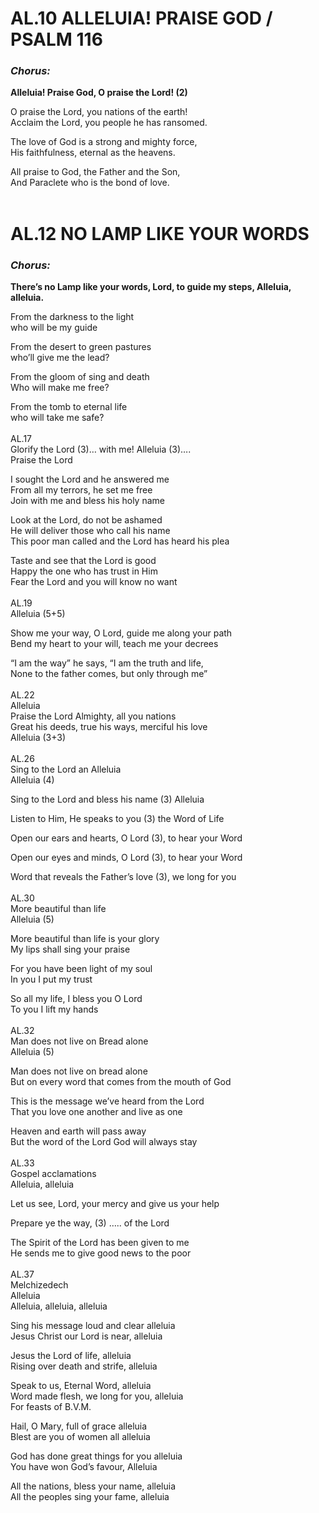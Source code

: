 # AL.10 <span> ALLELUIA! PRAISE GOD / PSALM 116<br> 	
### ***Chorus:*** <br>
**Alleluia! Praise God, O praise the Lord! (2)**<br>

O praise the Lord, you nations of the earth!<br>
Acclaim the Lord, you people he has ransomed.<br>

The love of God is a strong and mighty force,<br>
His faithfulness, eternal as the heavens.<br>

All praise to God, the Father and the Son,<br>
And Paraclete who is the bond of love.<br>
<br>
# AL.12 <span> NO LAMP LIKE YOUR WORDS<br>
### ***Chorus:*** <br>
**There’s no Lamp like your words, Lord,
to guide my steps, Alleluia, alleluia.**<br>

From the darkness to the light<br>
who will be my guide<br>        
            
From the desert to green pastures<br>
who’ll give me the lead?<br>

From the gloom of sing and death<br>
Who will make me free?<br>

From the tomb to eternal life<br>
who will take me safe?<br>
<br>
AL.17<br>
Glorify the Lord (3)… with me! Alleluia (3)….<br>
Praise the Lord<br>

I sought the Lord and he answered me<br>
From all my terrors, he set me free<br>
Join with me and bless his holy name<br>

Look at the Lord, do not be ashamed<br>
He will deliver those who call his name<br>
This poor man called and the Lord has heard his plea<br>

Taste and see that the Lord is good<br>
Happy the one who has trust in Him<br>
Fear the Lord and you will know no want<br>
<br>
AL.19<br>
Alleluia (5+5)<br>

Show me your way, O Lord, guide me along your path<br>
Bend my heart to your will, teach me your decrees<br>

“I am the way” he says, “I am the truth and life,<br>
None to the father comes, but only through me”<br>
<br>
AL.22<br>
Alleluia<br>
Praise the Lord Almighty, all you nations<br>
Great his deeds, true his ways, merciful his love<br>
Alleluia (3+3)<br>
<br>
AL.26<br>
Sing to the Lord an Alleluia<br>
Alleluia (4)<br>

Sing to the Lord and bless his name (3) Alleluia<br>

Listen to Him, He speaks to you (3) the Word of Life<br>

Open our ears and hearts, O Lord (3), to hear your Word<br>

Open our eyes and minds, O Lord (3), to hear your Word<br>

Word that reveals the Father’s love (3), we long for you<br>
<br>
AL.30<br>
More beautiful than life<br>
Alleluia (5)<br>

More beautiful than life is your glory<br>
My lips shall sing your praise<br>

For you have been light of my soul<br>
In you I put my trust<br>

So all my life, I bless you O Lord<br>
To you I lift my hands<br>
<br>
AL.32<br>
Man does not live on Bread alone<br>
Alleluia (5)<br>

Man does not live on bread alone<br>
But on every word that comes from the mouth of God<br>

This is the message we’ve heard from the Lord<br>
That you love one another and live as one<br>

Heaven and earth will pass away<br>
But the word of the Lord God will always stay<br>
<br>
AL.33<br>
Gospel acclamations<br>
Alleluia, alleluia<br>

Let us see, Lord, your mercy and give us your help<br>

Prepare ye the way, (3) ….. of the Lord<br>

The Spirit of the Lord has been given to me<br>
He sends me to give good news to the poor<br>
<br>
AL.37<br>
Melchizedech<br>
Alleluia<br>
Alleluia, alleluia, alleluia<br>

Sing his message loud and clear alleluia<br>
Jesus Christ our Lord is near, alleluia<br>

Jesus the Lord of life, alleluia<br>
Rising over death and strife, alleluia<br>

Speak to us, Eternal Word, alleluia<br>
Word made flesh, we long for you, alleluia<br>
For feasts of B.V.M.<br>

Hail, O Mary, full of grace alleluia<br>
Blest are you of women all alleluia<br>

God has done great things for you alleluia<br>
You have won God’s favour, Alleluia<br>

All the nations, bless your name, alleluia<br>
All the peoples sing your fame, alleluia